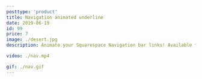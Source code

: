 ```yaml
---
posttype: 'product'
title: Navigation animated underline
date: 2019-06-19
id: 99
price: 7
image: ./desert.jpg
description: Animate your Squarespace Navigation bar links! Available for both Squarespace 7.0 & 7.1 official templates.

video: ./nav.mp4

gif: ./nav.gif
---
```

